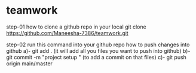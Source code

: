 # teamwork
step-01
how to clone a github repo in your local
git clone https://github.com/Maneesha-7386/teamwork.git

step-02 run this command into your github repo
how to push changes into github
a)- git add . (it will add all you files you want to push into github)
b)- git commit -m "project setup " (to add a commit on that files)
c)- git push origin main/master
